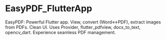 # EasyPDF_FlutterApp
 EasyPDF: Powerful Flutter app. View, convert (Word↔️PDF), extract images from PDFs. Clean UI. Uses Provider, flutter_pdfview, docx_to_text, opencv_dart. Experience seamless PDF management.
